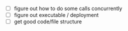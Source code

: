 - [ ] figure out how to do some calls concurrently
- [ ] figure out executable / deployment
- [ ] get good code/file structure
